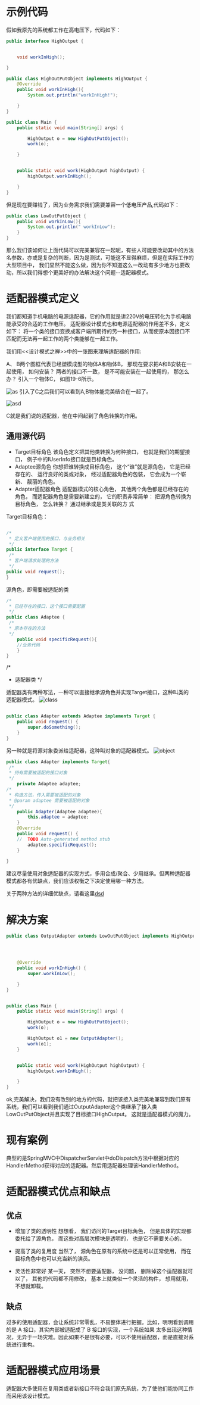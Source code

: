 
# 示例代码


假如我原先的系统都工作在高电压下，代码如下：
```java
public interface HighOutput {


    void workInHigh();

}
```

```java
public class HighOutPutObject implements HighOutput {
    @Override
    public void workInHigh(){
        System.out.println("workInHigh!");

    }
}
```


```java
public class Main {
    public static void main(String[] args) {

        HighOutput o = new HighOutPutObject();
        work(o);

    }


    public static void work(HighOutput highOutput) {
        highOutput.workInHigh();

    }
}
```


但是现在要赚钱了，因为业务需求我们需要兼容一个低电压产品,代码如下：

```java
public class LowOutPutObject {
    public void workInLow(){
        System.out.println(" workInLow");
    }
}
```

那么我们该如何让上面代码可以完美兼容在一起呢，有些人可能要改动其中的方法名参数，亦或是复杂的判断，因为是测试，可能这不显得麻烦，但是在实际工作的大型项目中，
我们显然不能这么做，因为你不知道这么一改动有多少地方也要改动，所以我们得想个更美好的办法解决这个问题--适配器模式。


# 适配器模式定义
我们都知道手机电脑的电源适配器，它的作用就是讲220V的电压转化为手机电脑能承受的合适的工作电压。
适配器设计模式也和电源适配器的作用差不多，定义如下：
将一个类的接口变换成客户端所期待的另一种接口，从而使原本因接口不匹配而无法再一起工作的两个类能够在一起工作。


我们用<<设计模式之禅>>中的一张图来理解适配器的作用:

A、 B两个图框代表已经塑模成型的物体A和物体B， 那现在要求把A和B安装在一起使用， 如何安装？ 两者的接口不一致， 
是不可能安装在一起使用的， 那怎么办？ 引入一个物体C， 如图19-6所示。

![as](https://raw.githubusercontent.com/Ooo0oO0o0oO/res/master/QQ20180326-153119@2x.png)
引入了C之后我们可以看到A,B物体能完美结合在一起了。

![asd](https://raw.githubusercontent.com/Ooo0oO0o0oO/res/master/QQ20180326-153438@2x.png)

C就是我们说的适配器，他在中间起到了角色转换的作用。

## 通用源代码 ##

* Target目标角色
该角色定义把其他类转换为何种接口， 也就是我们的期望接口， 例子中的IUserInfo接口就是目标角色。
* Adaptee源角色
你想把谁转换成目标角色， 这个“谁”就是源角色， 它是已经存在的、 运行良好的类或对象， 经过适配器角色的包装， 它会成为一个崭新、 靓丽的角色。
* Adapter适配器角色
适配器模式的核心角色， 其他两个角色都是已经存在的角色， 而适配器角色是需要新建立的， 它的职责非常简单： 把源角色转换为目标角色， 怎么转换？ 通过继承或是类关联的方
式

Target目标角色：

```java

/*
 * 定义客户端使用的接口，与业务相关
 */
public interface Target {
 /*
 * 客户端请求处理的方法
 */
public void request();
}

```

源角色，即需要被适配的类
```java
/*
 * 已经存在的接口，这个接口需要配置
 */
public class Adaptee {
 /*
 * 原本存在的方法
 */
    public void specificRequest(){
    //业务代码
    }
}


```



/*
 * 适配器类
 */

适配器类有两种写法，一种可以直接继承源角色并实现Target接口，这种叫类的适配器模式。
![class](https://raw.githubusercontent.com/Ooo0oO0o0oO/res/master/ClassAdapter.png)
```java

public class Adapter extends Adaptee implements Target {
    public void request() {
        super.doSomething();
    }
}

```

另一种就是将源对象委派给适配器，这种叫对象的适配器模式。
![object](https://raw.githubusercontent.com/Ooo0oO0o0oO/res/master/ObjectAdapter.png)


```java
public class Adapter implements Target{
 /*
 * 持有需要被适配的接口对象
 */
    private Adaptee adaptee;
/*
 * 构造方法，传入需要被适配的对象
 * @param adaptee 需要被适配的对象
 */
    public Adapter(Adaptee adaptee){
        this.adaptee = adaptee;
    }
    @Override
    public void request() {
    //  TODO Auto-generated method stub
        adaptee.specificRequest();
    }
  
}


```
建议尽量使用对象适配器的实现方式，多用合成/聚合、少用继承。但两种适配器模式都各有优缺点，我们应该权衡之下决定使用哪一种方法。

关于两种方法的详细优缺点，请看这里[dsd](https://blog.csdn.net/jyg0723/article/details/73558277)

# 解决方案

```java
public class OutputAdapter extends LowOutPutObject implements HighOutput{




    @Override
    public void workInHigh() {
        super.workInLow();

    }
}

```

```java

public class Main {
    public static void main(String[] args) {

        HighOutput o = new HighOutPutObject();
        work(o);

        HighOutput o1 = new OutputAdapter();
        work(o1);
    }


    public static void work(HighOutput highOutput) {
        highOutput.workInHigh();

    }
}

```


ok,完美解决，我们没有改别的地方的代码，就把该接入类完美地兼容到我们原有系统，我们可以看到我们通过OutputAdapter这个类继承了接入类LowOutPutObject并且实现了目标接口HighOutput。
这就是适配器模式的魔力。














# 现有案例
典型的是SpringMVC中DispatcherServlet中doDispatch方法中根据对应的HandlerMethod获得对应的适配器。然后用适配器处理该HandlerMethod。

# 适配器模式优点和缺点

## 优点
* 增加了类的透明性
想想看， 我们访问的Target目标角色， 但是具体的实现都委托给了源角色， 而这些对高层次模块是透明的， 也是它不需要关心的。

* 提高了类的复用度
当然了， 源角色在原有的系统中还是可以正常使用， 而在目标角色中也可以充当新的演员。
* 灵活性非常好
某一天， 突然不想要适配器， 没问题， 删除掉这个适配器就可以了， 其他的代码都不用修改， 基本上就类似一个灵活的构件， 想用就用， 不想就卸载。

## 缺点

过多的使用适配器，会让系统非常零乱，不易整体进行把握。比如，明明看到调用的是 A 接口，其实内部被适配成了 B 接口的实现，一个系统如果
太多出现这种情况，无异于一场灾难。因此如果不是很有必要，可以不使用适配器，而是直接对系统进行重构。


# 适配器模式应用场景
适配器大多使用在复用类或者新接口不符合我们原先系统，为了使他们能协同工作而采用该设计模式。







